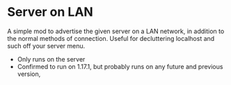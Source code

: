 # Server on LAN
A simple mod to advertise the given server on a LAN network, in addition to the normal methods of connection.
Useful for decluttering localhost and such off your server menu.
- Only runs on the server
- Confirmed to run on 1.17.1, but probably runs on any future and previous version,